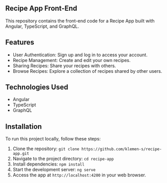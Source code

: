 ## Recipe App Front-End
This repository contains the front-end code for a Recipe App built with Angular, TypeScript, and GraphQL.

## Features
* User Authentication: Sign up and log in to access your account.
* Recipe Management: Create and edit your own recipes.
* Sharing Recipes: Share your recipes with others.
* Browse Recipes: Explore a collection of recipes shared by other users.

## Technologies Used
* Angular
* TypeScript
* GraphQL

## Installation
To run this project locally, follow these steps:

1. Clone the repository: `git clone https://github.com/klemen-s/recipe-app.git`
2. Navigate to the project directory: `cd recipe-app`
3. Install dependencies: `npm install`
4. Start the development server: `ng serve`
5. Access the app at `http://localhost:4200` in your web browser.
